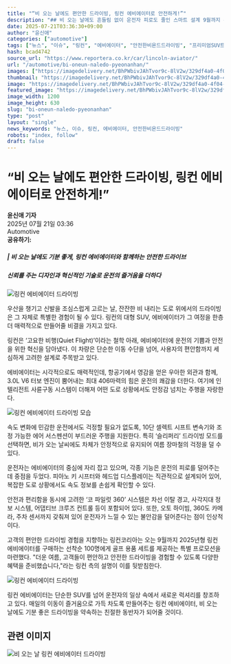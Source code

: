 ```yaml
---
title: "“비 오는 날에도 편안한 드라이빙, 링컨 에비에이터로 안전하게!”"
description: "## 비 오는 날에도 흔들림 없이 운전자 피로도 줄인 스마트 설계 9월까지 특별 프로모션 진행 ..."
date: 2025-07-21T03:36:30+09:00
author: "윤신애"
categories: ["automotive"]
tags: ["뉴스", "이슈", "링컨", "에비에이터", "안전한비욘드드라이빙", "프리미엄SUV트렌드"]
hash: bcad4742
source_url: "https://www.reportera.co.kr/car/lincoln-aviator/"
url: "/automotive/bi-oneun-naledo-pyeonanhan/"
images: ["https://imagedelivery.net/BhPWbivJAhTvor9c-8lV2w/329df4a0-4f04-4114-fc4c-6a6138ebfa00/public", "https://imagedelivery.net/BhPWbivJAhTvor9c-8lV2w/46a446e1-fa64-408c-63e9-f28f5a7bc900/public", "https://imagedelivery.net/BhPWbivJAhTvor9c-8lV2w/2ecfe88d-dae2-48c6-caac-dd9a62bc5b00/public", "https://imagedelivery.net/BhPWbivJAhTvor9c-8lV2w/113d53d0-149a-4f73-0a9c-a1cd1998ff00/public"]
thumbnail: "https://imagedelivery.net/BhPWbivJAhTvor9c-8lV2w/329df4a0-4f04-4114-fc4c-6a6138ebfa00/public"
image: "https://imagedelivery.net/BhPWbivJAhTvor9c-8lV2w/329df4a0-4f04-4114-fc4c-6a6138ebfa00/public"
featured_image: "https://imagedelivery.net/BhPWbivJAhTvor9c-8lV2w/329df4a0-4f04-4114-fc4c-6a6138ebfa00/public"
image_width: 1200
image_height: 630
slug: "bi-oneun-naledo-pyeonanhan"
type: "post"
layout: "single"
news_keywords: "뉴스, 이슈, 링컨, 에비에이터, 안전한비욘드드라이빙"
robots: "index, follow"
draft: false
---
```


# “비 오는 날에도 편안한 드라이빙, 링컨 에비에이터로 안전하게!”

**윤신애 기자**  
2025년 07월 21일 03:36  
Automotive  
**공유하기:**

##### | 비 오는 날에도 기분 좋게, 링컨 에비에이터와 함께하는 안전한 드라이브
##### 신뢰를 주는 디자인과 혁신적인 기술로 운전의 즐거움을 더하다

![링컨 에비에이터 드라이빙](https://imagedelivery.net/BhPWbivJAhTvor9c-8lV2w/46a446e1-fa64-408c-63e9-f28f5a7bc900/public)


우산을 챙기고 신발을 조심스럽게 고르는 날, 잔잔한 비 내리는 도로 위에서의 드라이빙은 그 자체로 특별한 경험이 될 수 있다. 링컨의 대형 SUV, 에비에이터가 그 여정을 한층 더 매력적으로 만들어줄 비결을 가지고 있다.  

링컨은 ‘고요한 비행(Quiet Flight)’이라는 철학 아래, 에비에이터에 운전의 기쁨과 안전을 위한 혁신을 담아냈다. 이 차량은 단순한 이동 수단을 넘어, 사용자의 편안함까지 세심하게 고려한 설계로 주목받고 있다.

에비에이터는 시각적으로도 매력적인데, 항공기에서 영감을 얻은 우아한 외관과 함께, 3.0L V6 터보 엔진이 뿜어내는 최대 406마력의 힘은 운전의 쾌감을 더한다. 여기에 인텔리전트 사륜구동 시스템이 더해져 어떤 도로 상황에서도 안정감 넘치는 주행을 자랑한다. 

![링컨 에비에이터 드라이빙 모습](https://imagedelivery.net/BhPWbivJAhTvor9c-8lV2w/329df4a0-4f04-4114-fc4c-6a6138ebfa00/public)


속도 변화에 민감한 운전에서도 걱정할 필요가 없도록, 10단 셀렉트 시프트 변속기와 조정 가능한 에어 서스펜션이 부드러운 주행을 지원한다. 특히 ‘슬리퍼리’ 드라이빙 모드를 선택하면, 비가 오는 날씨에도 차체가 안정적으로 유지되어 여름 장마철의 걱정을 덜 수 있다.

운전자는 에비에이터의 중심에 자리 잡고 있으며, 각종 기능은 운전의 피로를 덜어주는 데 중점을 두었다. 피아노 키 시프터와 헤드업 디스플레이는 직관적으로 설계되어 있어, 복잡한 도로 상황에서도 속도 정보를 손쉽게 확인할 수 있다. 

안전과 편리함을 동시에 고려한 ‘코 파일럿 360’ 시스템은 차선 이탈 경고, 사각지대 정보 시스템, 어댑티브 크루즈 컨트롤 등이 포함되어 있다. 또한, 오토 하이빔, 360도 카메라, 주차 센서까지 갖춰져 있어 운전자가 느낄 수 있는 불안감을 덜어준다는 점이 인상적이다.

고객의 편안한 드라이빙 경험을 지향하는 링컨코리아는 오는 9월까지 2025년형 링컨 에비에이터를 구매하는 선착순 100명에게 골프 용품 세트를 제공하는 특별 프로모션을 마련했다. "더운 여름, 고객들이 편안하고 안전한 드라이빙을 경험할 수 있도록 다양한 혜택을 준비했습니다,"라는 링컨 측의 설명이 이를 뒷받침한다.

![링컨 에비에이터 드라이빙](https://imagedelivery.net/BhPWbivJAhTvor9c-8lV2w/2ecfe88d-dae2-48c6-caac-dd9a62bc5b00/public)


링컨 에비에이터는 단순한 SUV를 넘어 운전자의 일상 속에서 새로운 럭셔리를 창조하고 있다. 매일의 이동이 즐거움으로 가득 차도록 만들어주는 링컨 에비에이터, 비 오는 날에도 기분 좋은 드라이빙을 약속하는 친절한 동반자가 되어줄 것이다.

## 관련 이미지

![비 오는 날 링컨 에비에이터 드라이빙](https://imagedelivery.net/BhPWbivJAhTvor9c-8lV2w/113d53d0-149a-4f73-0a9c-a1cd1998ff00/public)

